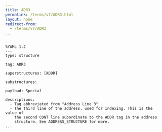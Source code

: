 ```yaml
---
title: ADR3
permalink: /terms/v7/ADR3.html
layout: none
redirect-from:
  - /terms/v7/ADR3
...
```


```

%YAML 1.2
---
type: structure

tag: ADR3

superstructures: [ADDR]

substructures:

payload: Special

descriptions:
  - Tag abbreviated from "Address Line 3"
  - The third line of the address, used for indexing. This is the value of
    the second CONT line subordinate to the ADDR tag in the address
    structure. See ADDRESS_STRUCTURE for more.
...

```
